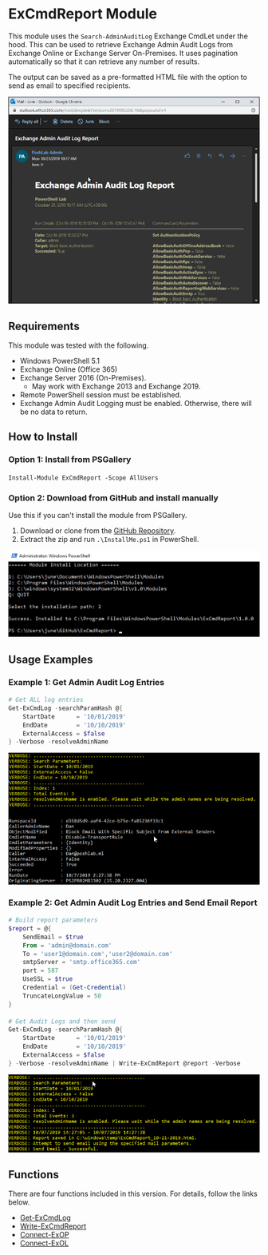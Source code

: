 # ExCmdReport Module

This module uses the `Search-AdminAuditLog` Exchange CmdLet under the hood. This can be used to retrieve Exchange Admin Audit Logs from Exchange Online or Exchange Server On-Premises. It uses pagination automatically so that it can retrieve any number of results.

The output can be saved as a pre-formatted HTML file with the option to send as email to specified recipients.

![Sample Email Report](https://github.com/junecastillote/ExCmdReport/blob/master/images/SampleEmailReport.png)

## Requirements

This module was tested with the following.

* Windows PowerShell 5.1
* Exchange Online (Office 365)
* Exchange Server 2016 (On-Premises).
  * May work with Exchange 2013 and Exchange 2019.
* Remote PowerShell session must be established.
* Exchange Admin Audit Logging must be enabled. Otherwise, there will be no data to return.

## How to Install

### Option 1: Install from PSGallery

`Install-Module ExCmdReport -Scope AllUsers`

### Option 2: Download from GitHub and install manually

Use this if you can't install the module from PSGallery.

1. Download or clone from the [GitHub Repository](https://github.com/junecastillote/ExCmdReport).
2. Extract the zip and run `.\InstallMe.ps1` in PowerShell.

![Install Selection](https://github.com/junecastillote/ExCmdReport/blob/master/images/SampleInstall.png)

## Usage Examples

### Example 1: Get Admin Audit Log Entries

```PowerShell
# Get ALL log entries
Get-ExCmdLog -searchParamHash @{
    StartDate      = '10/01/2019'
    EndDate        = '10/10/2019'
    ExternalAccess = $false
} -Verbose -resolveAdminName
```

![Get Admin Audit Log Entries](https://github.com/junecastillote/ExCmdReport/blob/master/images/SampleOutput01.png)

### Example 2: Get Admin Audit Log Entries and Send Email Report

```PowerShell
# Build report parameters
$report = @{
    SendEmail = $true
    From = 'admin@domain.com'
    To = 'user1@domain.com','user2@domain.com'
    smtpServer = 'smtp.office365.com'
    port = 587
    UseSSL = $true
    Credential = (Get-Credential)
    TruncateLongValue = 50
}

# Get Audit Logs and then send
Get-ExCmdLog -searchParamHash @{
    StartDate      = '10/01/2019'
    EndDate        = '10/10/2019'
    ExternalAccess = $false
} -Verbose -resolveAdminName | Write-ExCmdReport @report -Verbose
```

![Get Admin Audit Log Entries and Send Email Report](https://github.com/junecastillote/ExCmdReport/blob/master/images/SampleOutput02.png)

## Functions

There are four functions included in this version. For details, follow the links below.

* [Get-ExCmdLog](https://github.com/junecastillote/ExCmdReport/blob/master/Doc/Get-ExCmdLog.md)
* [Write-ExCmdReport](https://github.com/junecastillote/ExCmdReport/blob/master/Doc/Write-ExCmdReport.md)
* [Connect-ExOP](https://github.com/junecastillote/ExCmdReport/blob/master/Doc/Connect-ExOP.md)
* [Connect-ExOL](https://github.com/junecastillote/ExCmdReport/blob/master/Doc/Connect-ExOL.md)
